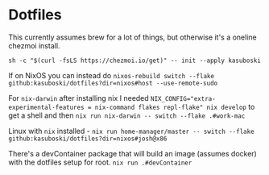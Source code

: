 # Dotfiles

This currently assumes brew for a lot of things, but otherwise it's a oneline chezmoi install.

`sh -c "$(curl -fsLS https://chezmoi.io/get)" -- init --apply kasuboski`

If on NixOS you can instead do `nixos-rebuild switch --flake github:kasuboski/dotfiles?dir=nixos#host --use-remote-sudo`

For `nix-darwin` after installing nix I needed `NIX_CONFIG="extra-experimental-features = nix-command flakes repl-flake" nix develop` to get a shell and then `nix run nix-darwin -- switch --flake .#work-mac`

Linux with `nix` installed - `nix run home-manager/master -- switch --flake github:kasuboski/dotfiles?dir=nixos#josh@x86`

There's a devContainer package that will build an image (assumes docker) with the dotfiles setup for root. `nix run .#devContainer`

